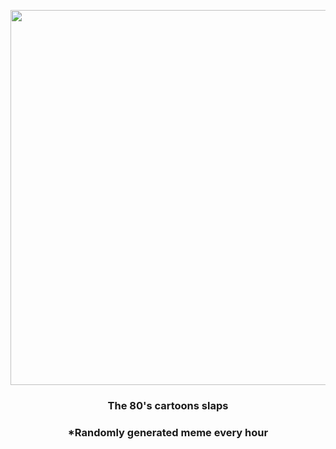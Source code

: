 <p align="center">
        <img src="https://i.redd.it/52i40ugvp0z81.png" width="600" height="600">
        </p>
        <h3 align="center">The 80's cartoons slaps</h3>
        <h3 align="center">*Randomly generated meme every hour</h3>
    